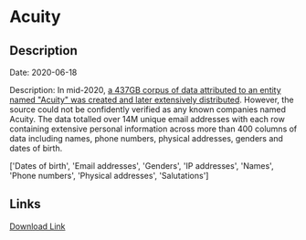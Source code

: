 # Acuity

## Description

Date: 2020-06-18

Description:
In mid-2020, <a href="https://www.troyhunt.com/acuity-who-attempts-and-failures-to-attribute-437gb-of-breached-data" target="_blank" rel="noopener">a 437GB corpus of data attributed to an entity named &quot;Acuity&quot; was created and later extensively distributed</a>. However, the source could not be confidently verified as any known companies named Acuity. The data totalled over 14M unique email addresses with each row containing extensive personal information across more than 400 columns of data including names, phone numbers, physical addresses, genders and dates of birth.


['Dates of birth', 'Email addresses', 'Genders', 'IP addresses', 'Names', 'Phone numbers', 'Physical addresses', 'Salutations']

## Links

[Download Link](https://link-to.net/1229997/753.6021696396864/dynamic/?r=)